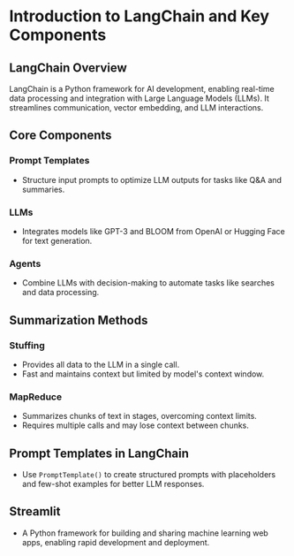 # Introduction to LangChain and Key Components

## LangChain Overview
LangChain is a Python framework for AI development, enabling real-time data processing and integration with Large Language Models (LLMs). It streamlines communication, vector embedding, and LLM interactions.

## Core Components
### Prompt Templates
- Structure input prompts to optimize LLM outputs for tasks like Q&A and summaries.

### LLMs
- Integrates models like GPT-3 and BLOOM from OpenAI or Hugging Face for text generation.

### Agents
- Combine LLMs with decision-making to automate tasks like searches and data processing.

## Summarization Methods
### Stuffing
- Provides all data to the LLM in a single call. 
- Fast and maintains context but limited by model's context window.

### MapReduce
- Summarizes chunks of text in stages, overcoming context limits.
- Requires multiple calls and may lose context between chunks.

## Prompt Templates in LangChain
- Use `PromptTemplate()` to create structured prompts with placeholders and few-shot examples for better LLM responses.

## Streamlit
- A Python framework for building and sharing machine learning web apps, enabling rapid development and deployment.
